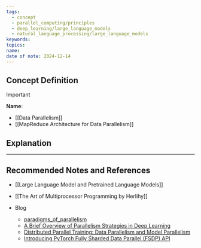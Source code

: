 ```yaml
---
tags:
  - concept
  - parallel_computing/principles
  - deep_learning/large_language_models
  - natural_language_processing/large_language_models
keywords: 
topics: 
name: 
date of note: 2024-12-14
---
```


## Concept Definition

>[!important]
>**Name**: 



- [[Data Parallelism]]
- [[MapReduce Architecture for Data Parallelism]]

## Explanation



-----------
##  Recommended Notes and References


- [[Large Language Model and Pretrained Language Models]]
- [[The Art of Multiprocessor Programming by Herlihy]]



- Blog
	- [paradigms_of_parallelism](https://colossalai.org/docs/concepts/paradigms_of_parallelism/)
	- [A Brief Overview of Parallelism Strategies in Deep Learning](https://afmck.in/posts/2023-02-26-parallelism/)
	- [Distributed Parallel Training: Data Parallelism and Model Parallelism](https://towardsdatascience.com/distributed-parallel-training-data-parallelism-and-model-parallelism-ec2d234e3214)
	- [Introducing PyTorch Fully Sharded Data Parallel (FSDP) API](https://pytorch.org/blog/introducing-pytorch-fully-sharded-data-parallel-api/)